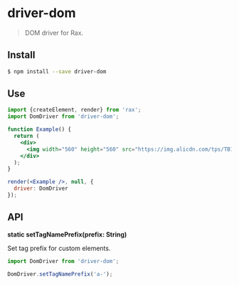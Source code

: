 # driver-dom

> DOM driver for Rax.

## Install

```bash
$ npm install --save driver-dom
```

## Use

```jsx
import {createElement, render} from 'rax';
import DomDriver from 'driver-dom';

function Example() {
  return (
    <div>
      <img width="560" height="560" src="https://img.alicdn.com/tps/TB1z.55OFXXXXcLXXXXXXXXXXXX-560-560.jpg" />
    </div>
  );
}

render(<Example />, null, {
  driver: DomDriver
});
```

## API

**static setTagNamePrefix(prefix: String)**

Set tag prefix for custom elements.

```js
import DomDriver from 'driver-dom';

DomDriver.setTagNamePrefix('a-');
```




